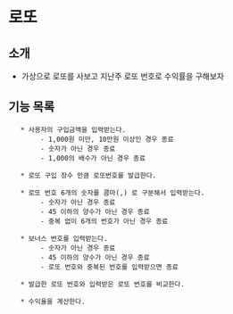 # 로또

## 소개
   * 가상으로 로또를 사보고 지난주 로또 번호로 수익률을 구해보자

## 기능 목록

       * 사용자의 구입금액을 입력받는다.
            - 1,000원 미만, 10만원 이상인 경우 종료
            - 숫자가 아닌 경우 종료
            - 1,000의 배수가 아닌 경우 종료
       
       * 로또 구입 장수 만큼 로또번호를 발급한다.
       
       * 로또 번호 6개의 숫자를 콤마(,) 로 구분해서 입력받는다.
            - 숫자가 아닌 경우 종료
            - 45 이하의 양수가 아닌 경우 종료
            - 중복 없이 6개의 번호가 아닌 경우 종료
     
       * 보너스 번호를 입력받는다.
            - 숫자가 아닌 경우 종료
            - 45 이하의 양수가 아닌 경우 종료
            - 로또 번호와 중복된 번호를 입력받으면 종료
     
       * 발급한 로또 번호와 입력받은 로또 번호를 비교한다.
       
       * 수익율을 계산한다.